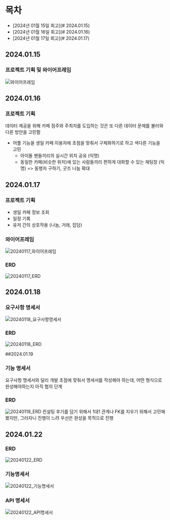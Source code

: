 # 목차
- [2024년 01월 15일 회고](# 2024.01.15)
- [2024년 01월 16일 회고](# 2024.01.16)
- [2024년 01월 17일 회고](# 2024.01.17)



## 2024.01.15 
### 프로젝트 기획 및 와이어프레임

![와이어프레임](/uploads/9ed17374f1a0891e0744dff749c7453a/롤링.png)

## 2024.01.16 
### 프로젝트 기획

데이터 제공을 위해 카페 점주와 주최자를 도입하는 것은 또 다른 데이터 문제를 불러와 다른 방안을 고민함
- 어플 기능을 생일 카페 이용자에 초점을 맞춰서 구체화하기로 하고 색다른 기능을 고민
    - 아이돌 팬들끼리의 실시간 위치 공유 (익명)
    - 동일한 카페(비슷한 위치)에 있는 사람들끼리 편하게 대화할 수 있는 채팅창 (익명) => 동행자 구하기, 굿즈 나눔 확대


## 2024.01.17
### 프로젝트 기획
- 생일 카페 정보 조회
- 일정 기록
- 유저 간의 상호작용 (나눔, 거래, 잡담)


### 와이어프레임
![20240117_와이어프레임](/uploads/382116282665f583abc189dbaf44ab6c/20240117_와이어프레임.PNG)

### ERD
![20240117_ERD](/uploads/683cf0b9e69668b4103281f4e2123195/20240117_ERD.png)


## 2024.01.18
### 요구사항 명세서
![20240118_요구사항명세서](/uploads/59ac1da7b58f63c52a3106debd937468/20240118_요구사항명세서.PNG)

### ERD
![20240118_ERD](/uploads/0cb7984f9994fcd216627caa49124a11/20240118_ERD.PNG)


##2024.01.19
### 기능 명세서
요구사항 명세서와 달리 개발 초점에 맞춰서 명세서를 작성해야 하는데, 어떤 형식으로 완성해야하는지 아직 협의 단계

### ERD
![20240119_ERD](/uploads/5c74946973d83dd8ef75062cb418a299/20240119_ERD.PNG)
컨설팅 후기를 담기 위해서 1대1 관계나 FK를 지우기 위해서 고민해봤지만, 그러자니 진행이 느려 우선은 완성을 목적으로 진행


## 2024.01.22
### ERD
![20240122_ERD](/uploads/32db4b483aa498ea88369cd0b1a91e61/20240122_ERD.PNG)

### 기능명세서
![20240122_기능명세서](/uploads/89f3e8eed124e3f7b7506618f17ace96/20240122_기능명세서.PNG)

### API 명세서
![20240122_API명세서](/uploads/072610077b536c64eb863f338109e9b9/20240122_API명세서.PNG)
